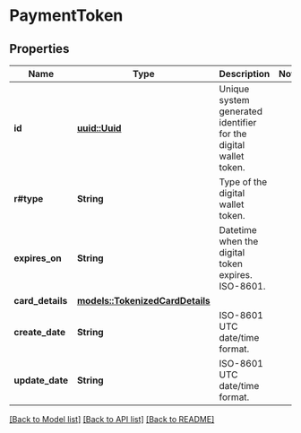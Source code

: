 # PaymentToken

## Properties

Name | Type | Description | Notes
------------ | ------------- | ------------- | -------------
**id** | [**uuid::Uuid**](uuid::Uuid.md) | Unique system generated identifier for the digital wallet token. | 
**r#type** | **String** | Type of the digital wallet token. | 
**expires_on** | **String** | Datetime when the digital token expires. ISO-8601. | 
**card_details** | [**models::TokenizedCardDetails**](TokenizedCardDetails.md) |  | 
**create_date** | **String** | ISO-8601 UTC date/time format. | 
**update_date** | **String** | ISO-8601 UTC date/time format. | 

[[Back to Model list]](../README.md#documentation-for-models) [[Back to API list]](../README.md#documentation-for-api-endpoints) [[Back to README]](../README.md)


